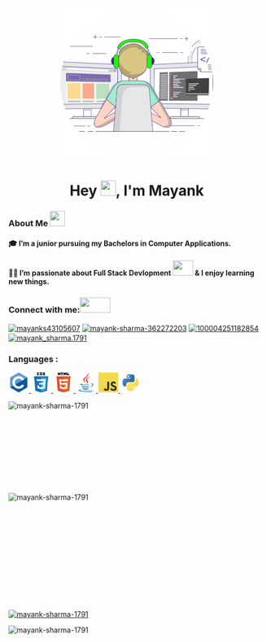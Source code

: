 <p align="center"><img src="https://raw.githubusercontent.com/Shubham56-droid/Shubham56-droid/main/images/output-onlinegiftools.gif" height="300" width="300" /></p>
<h1 align="center">Hey <img src="https://github.com/TheDudeThatCode/TheDudeThatCode/blob/master/Assets/Hi.gif" height="30" width="30" />, I'm Mayank</h1>
<h3 align="left">About Me <img src="https://github.com/TheDudeThatCode/TheDudeThatCode/blob/master/Assets/Rocket.gif" height="30" width="30" /></h3>
<h4 align="left">🎓 I’m a junior pursuing my Bachelors in Computer Applications.</h4>
<h4 align="left">👨‍💻 I’m passionate about Full Stack Devlopment <img src="https://github.com/TheDudeThatCode/TheDudeThatCode/blob/master/Assets/Developer.gif" height="30" width="40" /> & I enjoy learning new things.</h4>

<h3 align="left">Connect with me:<img src="https://github.com/TheDudeThatCode/TheDudeThatCode/blob/master/Assets/Handshake.gif" height="30" width="60" /></a></h3>
<p align="left">
<a href="https://twitter.com/mayanks43105607" target="blank"><img align="center" src="https://raw.githubusercontent.com/rahuldkjain/github-profile-readme-generator/master/src/images/icons/Social/twitter.svg" alt="mayanks43105607" height="30" width="40" /></a>
<a href="https://linkedin.com/in/mayank-sharma-362272203" target="blank"><img align="center" src="https://raw.githubusercontent.com/rahuldkjain/github-profile-readme-generator/master/src/images/icons/Social/linked-in-alt.svg" alt="mayank-sharma-362272203" height="30" width="40" /></a>
<a href="https://fb.com/100004251182854" target="blank"><img align="center" src="https://raw.githubusercontent.com/rahuldkjain/github-profile-readme-generator/master/src/images/icons/Social/facebook.svg" alt="100004251182854" height="30" width="40" /></a>
<a href="https://instagram.com/mayank_sharma.1791" target="blank"><img align="center" src="https://raw.githubusercontent.com/rahuldkjain/github-profile-readme-generator/master/src/images/icons/Social/instagram.svg" alt="mayank_sharma.1791" height="30" width="40" /></a>
</p>

<h3 align="left">Languages :</h3>
<p align="left"> <a href="https://www.cprogramming.com/" target="_blank"> <img src="https://raw.githubusercontent.com/devicons/devicon/master/icons/c/c-original.svg" alt="c" width="40" height="40"/> </a> <a href="https://www.w3schools.com/css/" target="_blank"> <img src="https://raw.githubusercontent.com/devicons/devicon/master/icons/css3/css3-original-wordmark.svg" alt="css3" width="40" height="40"/> </a> <a href="https://www.w3.org/html/" target="_blank"> <img src="https://raw.githubusercontent.com/devicons/devicon/master/icons/html5/html5-original-wordmark.svg" alt="html5" width="40" height="40"/> </a> <a href="https://www.java.com" target="_blank"> <img src="https://raw.githubusercontent.com/devicons/devicon/master/icons/java/java-original.svg" alt="java" width="40" height="40"/> </a> <a href="https://developer.mozilla.org/en-US/docs/Web/JavaScript" target="_blank"> <img src="https://raw.githubusercontent.com/devicons/devicon/master/icons/javascript/javascript-original.svg" alt="javascript" width="40" height="40"/> </a> <a href="https://www.python.org" target="_blank"> <img src="https://raw.githubusercontent.com/devicons/devicon/master/icons/python/python-original.svg" alt="python" width="40" height="40"/> </a> </p>

<p><img align="left" src="https://github-readme-streak-stats.herokuapp.com/?user=mayank-sharma-1791&" alt="mayank-sharma-1791" width="450" height="180" /> </p>

<p>&nbsp;<img align="left" src="https://github-readme-stats.vercel.app/api?username=mayank-sharma-1791&show_icons=true&locale=en" alt="mayank-sharma-1791" width="530" height="230" /> </p>

<p align="left"> <a href="https://github.com/ryo-ma/github-profile-trophy"><img src="https://github-profile-trophy.vercel.app/?username=mayank-sharma-1791" alt="mayank-sharma-1791"width="500" height="90" /></a> </p>

<p align="left"> <img src="https://komarev.com/ghpvc/?username=mayank-sharma-1791&label=Visitors&color=0e75b6&style=flat" alt="mayank-sharma-1791" /> </p>

